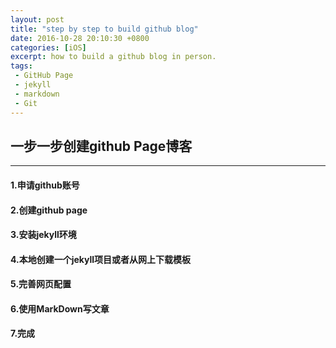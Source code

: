 ```yaml
---
layout: post
title: "step by step to build github blog"
date: 2016-10-28 20:10:30 +0800
categories: [iOS]
excerpt: how to build a github blog in person.
tags:
 - GitHub Page
 - jekyll
 - markdown
 - Git
---
```



## 一步一步创建github Page博客
---
####  1.申请github账号
####  2.创建github page
####  3.安装jekyll环境
####  4.本地创建一个jekyll项目或者从网上下载模板
####  5.完善网页配置
####  6.使用MarkDown写文章
####  7.完成